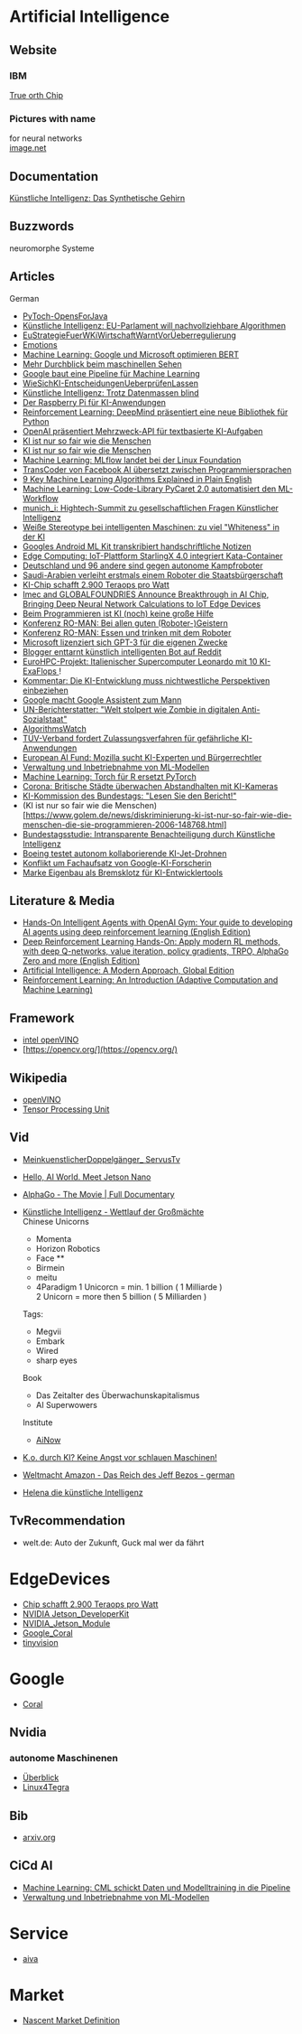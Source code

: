 # Artificial Intelligence
## Website
### IBM
[True orth Chip](https://www.nextplatform.com/2018/09/27/a-rare-peek-into-ibms-true-north-neuromorphic-chip/)
### Pictures with name
for neural networks  
[image.net](http://www.image-net.org/)

## Documentation
[Künstliche Intelligenz: Das Synthetische Gehirn](https://www.welt.de/mediathek/dokumentation/technik-und-wissen/sendung192925317/Kuenstliche-Intelligenz-Das-synthetische-Gehirn.html)  

## Buzzwords
neuromorphe Systeme

## Articles
German  
* [PyToch-OpensForJava](https://www.heise.de/developer/meldung/Machine-Learning-PyTorch-1-4-oeffnet-sich-fuer-Java-4639227.html)  
* [Künstliche Intelligenz: EU-Parlament will nachvollziehbare Algorithmen ](https://www.heise.de/newsticker/meldung/Kuenstliche-Intelligenz-EU-Parlament-will-nachvollziehbare-Algorithmen-4659537.html)  
* [EuStrategieFuerWKiWirtschaftWarntVorÜeberregulierung](https://www.heise.de/newsticker/meldung/EU-Strategie-fuer-KI-Wirtschaft-warnt-vor-Ueberregulierung-4664662.html)  
* [Emotions](https://www.heise.de/newsticker/meldung/Expertenstreit-ueber-Emotionserkennung-durch-KI-4667496.html)  
* [Machine Learning: Google und Microsoft optimieren BERT](https://heise.de/-4643235)  
* [Mehr Durchblick beim maschinellen Sehen](https://www.golem.de/news/computer-vision-mehr-durchblick-beim-maschinellen-sehen-2001-144949.html)  
* [Google baut eine Pipeline für Machine Learning](https://heise.de/-4682425)  
* [WieSichKI-EntscheidungenUeberprüfenLassen ](https://heise.de/-4665982)  
* [Künstliche Intelligenz: Trotz Datenmassen blind](https://heise.de/-4700771)  
*  [Der Raspberry Pi für KI-Anwendungen](https://www.golem.de/news/jetson-nano-der-raspberry-pi-fuer-ki-anwendungen-2006-148311.html)
* [Reinforcement Learning: DeepMind präsentiert eine neue Bibliothek für Python]( https://heise.de/-4773825)
* [OpenAI präsentiert Mehrzweck-API für textbasierte KI-Aufgaben ](https://heise.de/-4781985)
* [KI ist nur so fair wie die Menschen](https://www.golem.de/news/diskriminierung-ki-ist-nur-so-fair-wie-die-menschen-die-sie-programmieren-2006-148768.html)
* [KI ist nur so fair wie die Menschen](https://www.golem.de/news/diskriminierung-ki-ist-nur-so-fair-wie-die-menschen-die-sie-programmieren-2006-148768.html)
* [Machine Learning: MLflow landet bei der Linux Foundation](https://www.heise.de/news/Machine-Learning-MLflow-landet-bei-der-Linux-Foundation-4795170.html)
* [TransCoder von Facebook AI übersetzt zwischen Programmiersprachen]( https://heise.de/-4851687)  
* [9 Key Machine Learning Algorithms Explained in Plain English](https://www.freecodecamp.org/news/a-no-code-intro-to-the-9-most-important-machine-learning-algorithms-today/)
* [Machine Learning: Low-Code-Library PyCaret 2.0 automatisiert den ML-Workflow](https://heise.de/-4861273)
* [munich_i: Hightech-Summit zu gesellschaftlichen Fragen Künstlicher Intelligenz]( https://heise.de/-4862444)
* [Weiße Stereotype bei intelligenten Maschinen: zu viel "Whiteness" in der KI](https://heise.de/-4865978)
* [Googles Android ML Kit transkribiert handschriftliche Notizen](https://heise.de/-4867248)
* [Edge Computing: IoT-Plattform StarlingX 4.0 integriert Kata-Container](https://heise.de/-4867269)
* [Deutschland und 96 andere sind gegen autonome Kampfroboter](https://www.golem.de/news/ki-im-militaer-deutschland-und-96-andere-sind-gegen-autonome-kampfroboter-2008-150243.html)
* [Saudi-Arabien verleiht erstmals einem Roboter die Staatsbürgerschaft](https://heise.de/-3874444)
* [KI-Chip schafft 2.900 Teraops pro Watt](https://www.golem.de/news/analog-inference-accelerator-ki-chip-schafft-2-900-teraops-pro-watt-2007-149559.html)
* [Imec and GLOBALFOUNDRIES Announce Breakthrough in AI Chip, Bringing Deep Neural Network Calculations to IoT Edge Devices](https://www.globalfoundries.com/news-events/press-releases/imec-and-globalfoundries-announce-breakthrough-ai-chip-bringing-deep)
* [Beim Programmieren ist KI (noch) keine große Hilfe](https://www.golem.de/news/softwareentwicklung-beim-programmieren-ist-ki-noch-keine-grosse-hilfe-2008-149914.html)
* [Konferenz RO-MAN: Bei allen guten (Roboter-)Geistern](https://heise.de/-4886147)
* [Konferenz RO-MAN: Essen und trinken mit dem Roboter]( https://heise.de/-4883642)
* [Microsoft lizenziert sich GPT-3 für die eigenen Zwecke](https://www.golem.de/news/openai-microsoft-lizenziert-sich-gpt-3-fuer-die-eigenen-zwecke-2009-151045.html)
* [Blogger enttarnt künstlich intelligenten Bot auf Reddit](https://heise.de/-4928468)
* [EuroHPC-Projekt: Italienischer Supercomputer Leonardo mit 10 KI-ExaFlops ](https://heise.de/-4930758)!
* [Kommentar: Die KI-Entwicklung muss nichtwestliche Perspektiven einbeziehen](https://heise.de/-4930121)
* [Google macht Google Assistent zum Mann](https://www.golem.de/news/digitaler-assistant-google-macht-google-assistant-zum-mann-und-klingt-gut-1909-143963.html)
* [UN-Berichterstatter: "Welt stolpert wie Zombie in digitalen Anti-Sozialstaat"](https://heise.de/-4558982)
* [AlgorithmsWatch](https://algorithmwatch.org/en/)
* [TÜV-Verband fordert Zulassungsverfahren für gefährliche KI-Anwendungen ]( https://heise.de/-4887239)
* [European AI Fund: Mozilla sucht KI-Experten und Bürgerrechtler](https://heise.de/-4911277)
* [Verwaltung und Inbetriebnahme von ML-Modellen]( https://heise.de/-4911723)
* [Machine Learning: Torch für R ersetzt PyTorch](https://heise.de/-4916456)
* [Corona: Britische Städte überwachen Abstandhalten mit KI-Kameras ](https://heise.de/-4926085)
* [KI-Kommission des Bundestags: "Lesen Sie den Bericht!"](https://www.golem.de/news/ki-kommission-des-bundestags-lesen-sie-den-bericht-2011-151930.html)
* (KI ist nur so fair wie die Menschen)[https://www.golem.de/news/diskriminierung-ki-ist-nur-so-fair-wie-die-menschen-die-sie-programmieren-2006-148768.html]
* [Bundestagsstudie: Intransparente Benachteiligung durch Künstliche Intelligenz](https://heise.de/-4970243)
* [Boeing testet autonom kollaborierende KI-Jet-Drohnen ](https://heise.de/-4977522)
* [Konflikt um Fachaufsatz von Google-KI-Forscherin](https://heise.de/-4982590)
* [Marke Eigenbau als Bremsklotz für KI-Entwicklertools](https://heise.de/-4978528)

## Literature & Media
* [Hands-On Intelligent Agents with OpenAI Gym: Your guide to developing AI agents using deep reinforcement learning (English Edition)](https://www.amazon.de/gp/product/178883657X/ref=ox_sc_act_title_1?smid=A3JWKAKR8XB7XF&psc=1)  
* [Deep Reinforcement Learning Hands-On: Apply modern RL methods, with deep Q-networks, value iteration, policy gradients, TRPO, AlphaGo Zero and more (English Edition)](https://www.amazon.de/gp/product/1788834240/ref=ox_sc_act_title_2?smid=A3JWKAKR8XB7XF&psc=1)  
* [Artificial Intelligence: A Modern Approach, Global Edition](https://www.amazon.de/gp/product/1292153962/ref=ox_sc_act_title_3?smid=A3JWKAKR8XB7XF&psc=1)  
* [Reinforcement Learning: An Introduction (Adaptive Computation and Machine Learning)](https://www.amazon.de/gp/product/0262039249/ref=ox_sc_act_title_4?smid=A3JWKAKR8XB7XF&psc=1)  


## Framework
* [intel openVINO](https://software.intel.com/en-us/openvino-toolkit/choose-download)    
* [https://opencv.org/](https://opencv.org/)


## Wikipedia
* [openVINO](https://en.wikipedia.org/wiki/OpenVINO)  
* [Tensor Processing Unit](https://de.wikipedia.org/wiki/Tensor_Processing_Unit)


## Vid
* [MeinkuenstlicherDoppelgänger_ ServusTv](https://www.servustv.com/videos/aa-1w3frs2fw1w12/) 
* [Hello, AI World. Meet Jetson Nano](https://youtu.be/9gVupqHqJws)
* [AlphaGo - The Movie | Full Documentary](https://youtu.be/WXuK6gekU1Y)
* [Künstliche Intelligenz - Wettlauf der Großmächte](https://www.zdf.de/dokumentation/zdfinfo-doku/-kuenstliche-intelligenz-wettlauf-der-grossmaechte-100.html)  
Chinese Unicorns
  * Momenta
  * Horizon Robotics
  * Face **
  * Birmein
  * meitu
  * 4Paradigm
 1 Unicorcn = min. 1 billion ( 1 Milliarde )  
 2 Unicorn = more then 5 billion ( 5 Milliarden )  
 
  Tags:
  * Megvii
  * Embark
  * Wired
  * sharp eyes
  
  Book
  * Das Zeitalter des Überwachunskapitalismus
  * AI Superwowers
  
  Institute
  * [AiNow](https://ainowinstitute.org/)

* [K.o. durch KI? Keine Angst vor schlauen Maschinen!](https://www.zdf.de/wissen/leschs-kosmos/ko-durch-ki-keine-angst-vor-schlauen-maschinen-100.html)
* [Weltmacht Amazon - Das Reich des Jeff Bezos - german](https://www.zdf.de/dokumentation/zdfinfo-doku/weltmacht-amazon---das-reich-des-jeff-bezos-100.html)
* [Helena die künstliche Intelligenz](https://www.arte.tv/de/videos/RC-017847/helena-die-kuenstliche-intelligenz/)


## TvRecommendation
* welt.de: Auto der Zukunft, Guck mal wer da fährt


# EdgeDevices
* [Chip schafft 2.900 Teraops pro Watt](https://www.golem.de/news/analog-inference-accelerator-ki-chip-schafft-2-900-teraops-pro-watt-2007-149559.html)
* [NVIDIA Jetson_DeveloperKit](https://developer.nvidia.com/embedded/jetson-nano-developer-kit)
* [NVIDIA_Jetson_Module](https://developer.nvidia.com/embedded/jetson-nano)
* [Google_Coral](https://coral.ai/products/dev-board/)
* [tinyvision](https://tinyvision.ai/)


# Google
 * [Coral](https://coral.ai/)
 
## Nvidia
### autonome Maschinenen
* [Überblick](https://www.nvidia.com/de-de/autonomous-machines/)
* [Linux4Tegra](https://developer.nvidia.com/embedded/linux-tegra)

## Bib
* [arxiv.org](https://arxiv.org/)


## CiCd AI
* [Machine Learning: CML schickt Daten und Modelltraining in die Pipeline](https://heise.de/-4841023)
* [Verwaltung und Inbetriebnahme von ML-Modellen](https://heise.de/-4911723)

# Service
* [aiva](https://www.aiva.ai/)

# Market
+ [Nascent Market Definition](http://www.invstor.com/information/go-big-dictionary/nascent-market-definition)
